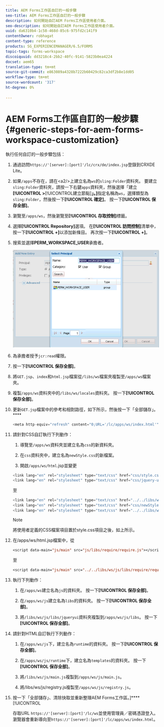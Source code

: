 ```yaml
---
title: AEM Forms工作區自訂的一般步驟
seo-title: AEM Forms工作區自訂的一般步驟
description: 如何開始自訂AEM Forms工作區使用者介面。
seo-description: 如何開始自訂AEM Forms工作區使用者介面。
uuid: da6310b4-1c58-468d-85c6-975fd2c141f9
contentOwner: robhagat
content-type: reference
products: SG_EXPERIENCEMANAGER/6.5/FORMS
topic-tags: forms-workspace
discoiquuid: dd3218c4-2bb2-40fc-9141-5823b0ea4224
docset: aem65
translation-type: tm+mt
source-git-commit: e863089a4328b7222b60429c82ca3df2b8e1dd05
workflow-type: tm+mt
source-wordcount: '317'
ht-degree: 0%

---
```



# AEM Forms工作區自訂的一般步驟{#generic-steps-for-aem-forms-workspace-customization}

執行任何自訂的一般步驟包括：

1. 通過訪問`https://'[server]:[port]'/lc/crx/de/index.jsp`登錄到CRXDE Lite。
1. 如果`/apps`不存在，請在&lt;a2/>上建立名為`ws`的`sling:Folder`資料夾。 要建立`sling:Folder`資料夾，請按一下右鍵`apps`資料夾，然後選擇「建立&#x200B;**[!UICONTROL >**[!UICONTROL &#x200B;建立節點&#x200B;]**」。]**&#x200B;指定名稱為`ws`，選擇類型為`sling:Folder`，然後按一下&#x200B;**[!UICONTROL 確定]**。 按一下&#x200B;**[!UICONTROL 保存全部]**。
1. 瀏覽至`/apps/ws`，然後瀏覽至&#x200B;**[!UICONTROL 存取控制]**&#x200B;標籤。
1. 選擇&#x200B;**[!UICONTROL Repository]**&#x200B;選項。 在&#x200B;**[!UICONTROL 訪問控制]**&#x200B;清單中，按一下&#x200B;**[!UICONTROL +]**&#x200B;以添加新條目。 再次按一下&#x200B;**[!UICONTROL +]**。
1. 搜索並選擇&#x200B;**PERM_WORKSPACE_USER**&#x200B;承擔者。

   ![選擇「PERM_WORKSPACE_USER承擔者」作為定制HTML工作區的一般步驟的一部分](assets/perm_workspace_user.png)

1. 為承擔者授予`jcr:read`權限。
1. 按一下&#x200B;**[!UICONTROL 保存全部]**。
1. 將`GET.jsp`、`index`和`html.jsp`檔案從`/libs/ws`檔案夾複製至`/apps/ws`檔案夾。
1. 複製`/apps/ws`資料夾中的`/libs/ws/locales`資料夾。 按一下&#x200B;**[!UICONTROL 保存全部]**。
1. 更新`GET.jsp`檔案中的參考和相對路徑，如下所示，然後按一下「全部儲存」。****

   ```javascript
   <meta http-equiv="refresh" content="0;URL='/lc/apps/ws/index.html'" />
   ```

1. 請針對CSS自訂執行下列動作：

   1. 導覽至`/apps/ws`資料夾並建立名為`css`的新資料夾。

   1. 在`css`資料夾中，建立名為`newStyle.css`的新檔案。

   1. 開啟`/apps/ws/html`.jsp並變更

   ```javascript
   <link lang="en" rel="stylesheet" type="text/css" href="css/style.css" />
   <link lang="en" rel="stylesheet" type="text/css" href="css/jquery-ui.css"/>
   ```

   至

   ```javascript
   <link lang="en" rel="stylesheet" type="text/css" href="../../libs/ws/css/style.css" />
   <link lang="en" rel="stylesheet" type="text/css" href="css/newStyle.css" />
   <link lang="en" rel="stylesheet" type="text/css" href="../../libs/ws/css/jquery-ui.css"/>
   ```

   >[!NOTE]
   >
   >將使用者定義的CSS檔案項目置於style.css項目之後，如上所示。

1. 在/apps/ws/html.jsp檔案中，從

   ```jsp
   <script data-main="js/main" src="js/libs/require/require.js"></script>
   ```

   至

   ```jsp
   <script data-main="js/main" src="../../libs/ws/js/libs/require/require.js"></script>
   ```

1. 執行下列動作：

   1. 在`/apps/ws`建立名為`js`的資料夾。 按一下&#x200B;**[!UICONTROL 保存全部]**。

   1. 在`/apps/ws/js`建立名為`libs`的資料夾。 按一下&#x200B;**[!UICONTROL 保存全部]**。

   1. 將`/libs/ws/js/libs/jqueryui`資料夾複製到`/apps/ws/js/libs`。 按一下&#x200B;**[!UICONTROL 保存全部]**。

1. 請針對HTML自訂執行下列動作：

   1. 在`/apps/ws/js`下，建立名為`runtime`的資料夾。 按一下&#x200B;**[!UICONTROL 保存全部]**。

   1. 在`/apps/ws/js/runtime`下，建立名為`templates`的資料夾。 按一下&#x200B;**[!UICONTROL 保存全部]**。

   1. 將`/libs/ws/js/main.js`複製到`/apps/ws/js/main.js`。

   1. 將/libs/ws/js/registry.js複製至`/apps/ws/js/registry.js`。

1. 按一下「全部儲存」、清除快取並重新整理AEM Forms工作區。]****[!UICONTROL 

   存取URL `https://'[server]:[port]'/lc/ws`並使用管理員／密碼憑證登入。 瀏覽器會重新導向至`https://'[server]:[port]'/lc/apps/ws/index.html`。
